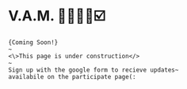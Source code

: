 # V.A.M. 👩‍🏫👨‍🏫☑️

```text
{Coming Soon!}
~   
<\>This page is under construction</> 
~
Sign up with the google form to recieve updates~ 
availabile on the participate page(:
```


